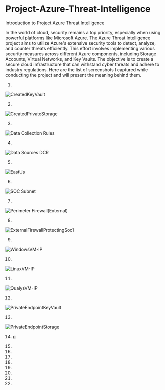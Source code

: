 # Project-Azure-Threat-Intelligence


Introduction to Project Azure Threat Intelligence


In the world of cloud, security remains a top priority, especially when using powerful platforms like Microsoft Azure. The Azure Threat Intelligence project aims to utilize Azure's extensive security tools to detect, analyze, and counter threats efficiently. This effort involves implementing various security measures across different Azure components, including Storage Accounts, Virtual Networks, and Key Vaults. The objective is to create a secure cloud infrastructure that can withstand cyber threats and adhere to industry regulations. Here are the list of screenshots I captured while conducting the project and will present the meaning behind them. 


1)    







 ![CreatedKeyVault](https://github.com/Khan-Shahmir/Azure-Threat-Intelligence-Microsoft-Sentinel-and-Cloud-Honey-Set-Up/assets/143667443/c9f436b6-23de-46c2-b50a-f5d76714da66)
 
2) 






![CreatedPrivateStorage](https://github.com/Khan-Shahmir/Azure-Threat-Intelligence-Microsoft-Sentinel-and-Cloud-Honey-Set-Up/assets/143667443/1c79e04f-bd63-460d-9ca8-2f12341e523c)

3) 






![Data Collection Rules](https://github.com/Khan-Shahmir/Azure-Threat-Intelligence-Microsoft-Sentinel-and-Cloud-Honey-Set-Up/assets/143667443/e7ba1725-1fc4-46ac-b174-77afb50f8732)

4)






![Data Sources DCR](https://github.com/Khan-Shahmir/Azure-Threat-Intelligence-Microsoft-Sentinel-and-Cloud-Honey-Set-Up/assets/143667443/6609f1ff-7a36-4795-9908-8e796ca586f9)

5) 








![EastUs](https://github.com/Khan-Shahmir/Azure-Threat-Intelligence-Microsoft-Sentinel-and-Cloud-Honey-Set-Up/assets/143667443/2024e154-ad6a-4e15-902b-b40bbfe752b1)

6) 







![SOC Subnet](https://github.com/Khan-Shahmir/Azure-Threat-Intelligence-Microsoft-Sentinel-and-Cloud-Honey-Set-Up/assets/143667443/4b1a86a1-53b5-4cf4-a4f1-2e852a2ba372)

7) 







![Perimeter Firewall(External)](https://github.com/Khan-Shahmir/Azure-Threat-Intelligence-Microsoft-Sentinel-and-Cloud-Honey-Set-Up/assets/143667443/12accbb5-49a9-4cca-8f0e-4aa1ac51d58c)

8) 






![ExternalFirewallProtectingSoc1](https://github.com/Khan-Shahmir/Azure-Threat-Intelligence-Microsoft-Sentinel-and-Cloud-Honey-Set-Up/assets/143667443/2e5b7704-e587-4900-b016-1e97d3f24fef)

9) 







![WindowsVM-IP](https://github.com/Khan-Shahmir/Azure-Threat-Intelligence-Microsoft-Sentinel-and-Cloud-Honey-Set-Up/assets/143667443/e16231bd-5c0f-4754-9066-53f34937bcbf)

10) 






![LinuxVM-IP](https://github.com/Khan-Shahmir/Azure-Threat-Intelligence-Microsoft-Sentinel-and-Cloud-Honey-Set-Up/assets/143667443/7a81f848-b80a-486f-9b10-0152581523cd)

11) 






![QualysVM-IP](https://github.com/Khan-Shahmir/Azure-Threat-Intelligence-Microsoft-Sentinel-and-Cloud-Honey-Set-Up/assets/143667443/5ae6e1a5-092d-4549-a13b-785a0f1f82e9)

12) 






![PrivateEndpointKeyVault](https://github.com/Khan-Shahmir/Azure-Threat-Intelligence-Microsoft-Sentinel-and-Cloud-Honey-Set-Up/assets/143667443/f32a8eea-aa68-4db4-935d-75de4b062f84)

13) 






![PrivateEndpointStorage](https://github.com/Khan-Shahmir/Azure-Threat-Intelligence-Microsoft-Sentinel-and-Cloud-Honey-Set-Up/assets/143667443/1d876710-35ab-487b-96c0-65aa79664a78)

14) g







15)
16)
17)
18)
19)
20)
21)
22)








